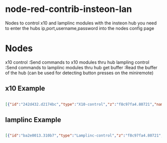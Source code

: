 # node-red-contrib-insteon-lan

Nodes to control x10 and lamplinc modules with the insteon hub 
you need to enter the hubs ip,port,username,password into the nodes config page

# Nodes
x10 control      :Send commands to x10 modules thru hub
lampling control :Send commands to lamplinc modules thru hub
get buffer       :Read the buffer of the hub (can be used for detecting button presses on the miniremote)

## x10 Example

```json

[{"id":"242d432.d2174bc","type":"X10-control","z":"f8c97fa4.80721","name":"","hubip":"192.168.1.24","hubport":"25105","hubuser":"user","hubpass":"pass","x":610,"y":380,"wires":[["c056af8.5bfbf5","966c9ab2.7f0518"]]},{"id":"cc6ad5d0.da8498","type":"inject","z":"f8c97fa4.80721","name":"","topic":"","payload":"{\"housecode\":\"b\",\"unitcode\":\"9\",\"command\":\"OFF\"}","payloadType":"json","repeat":"","crontab":"","once":false,"onceDelay":0.1,"x":410,"y":380,"wires":[["242d432.d2174bc","6c142a3d.cf64f4"]]}]

```

## lamplinc Example

```json

[{"id":"ba2e0013.310b7","type":"Lamplinc-control","z":"f8c97fa4.80721","name":"","hubip":"192.168.1.24","hubport":"25105","hubuser":"Althalos","hubpass":"BUZAS1XZ","x":400,"y":180,"wires":[["417c0bf3.5ccb14","11f72ab8.909b25"]]},{"id":"59bf7ba3.a0ecd4","type":"inject","z":"f8c97fa4.80721","name":"","topic":"","payload":"{\"deviceid\":\"2E3AE9\",\"brightness\":\"255\",\"command\":\"off\"}","payloadType":"json","repeat":"","crontab":"","once":false,"onceDelay":0.1,"x":210,"y":180,"wires":[["ba2e0013.310b7"]]}]

```
